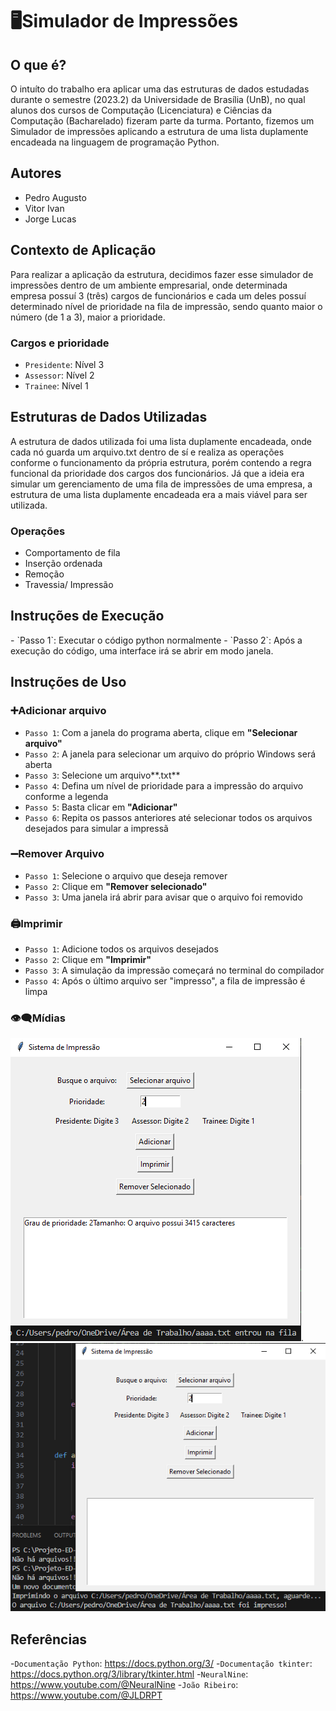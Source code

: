 <h1>🖥️Simulador de Impressões</h1>

<h2>O que é?</h2>
O intuíto do trabalho era aplicar uma das estruturas de dados estudadas durante o semestre (2023.2) da Universidade de Brasília (UnB), no qual alunos dos cursos de Computação (Licenciatura) e Ciências da Computação (Bacharelado) fizeram parte da turma. Portanto, fizemos um Simulador de impressões aplicando a estrutura de uma lista duplamente encadeada na linguagem de programação Python.
<h2>Autores</h2>

* Pedro Augusto
* Vitor Ivan
* Jorge Lucas
<h2>Contexto de Aplicação</h2>
Para realizar a aplicação da estrutura, decidimos fazer esse simulador de impressões dentro de um ambiente empresarial, onde determinada empresa possuí 3 (três) cargos de funcionários e cada um deles possuí determinado nível de prioridade na fila de impressão, sendo quanto maior o número (de 1 a 3), maior a prioridade.
<h3>Cargos e prioridade</h3>

- `Presidente`: Nível 3
- `Assessor`: Nível 2
- `Trainee`: Nível 1
<h2>Estruturas de Dados Utilizadas</h2>
A estrutura de dados utilizada foi uma lista duplamente encadeada, onde cada nó guarda um arquivo.txt dentro de sí e realiza as operações conforme o funcionamento da própria estrutura, porém contendo a regra funcional da prioridade dos cargos dos funcionários. Já que a ideia era simular um gerenciamento de uma fila de impressões de uma empresa, a estrutura de uma lista duplamente encadeada era a mais viável para ser utilizada.
<h3>Operações</h3>

* Comportamento de fila
* Inserção ordenada
* Remoção
* Travessia/ Impressão
<h2>Instruções de Execução</h2>
- `Passo 1`: Executar o código python normalmente
- `Passo 2`: Após a execução do código, uma interface irá se abrir em modo janela.
<h2>Instruções de Uso</h2>
<h3>➕Adicionar arquivo</h3>

- `Passo 1`: Com a janela do programa aberta, clique em **"Selecionar arquivo"**
- `Passo 2`: A janela para selecionar um arquivo do próprio Windows será aberta
- `Passo 3`: Selecione um arquivo**.txt**
- `Passo 4`: Defina um nível de prioridade para a impressão do arquivo conforme a legenda
- `Passo 5`: Basta clicar em **"Adicionar"**
- `Passo 6`: Repita os passos anteriores até selecionar todos os arquivos desejados para simular a impressã
<h3>➖Remover Arquivo</h3>

- `Passo 1`: Selecione o arquivo que deseja remover
- `Passo 2`: Clique em **"Remover selecionado"**
- `Passo 3`: Uma janela irá abrir para avisar que o arquivo foi removido
<h3>🖨️Imprimir</h3>

- `Passo 1`: Adicione todos os arquivos desejados
- `Passo 2`: Clique em **"Imprimir"**
- `Passo 3`: A simulação da impressão começará no terminal do compilador
- `Passo 4`: Após o último arquivo ser "impresso", a fila de impressão é limpa
<h3>👁️‍🗨️Mídias</h3>
<img src="imgs/Exemplo1.PNG">.

<img src="imgs/Exemplo2.PNG">
<h2>Referências</h2>

-`Documentação Python`: https://docs.python.org/3/
-`Documentação tkinter`: https://docs.python.org/3/library/tkinter.html
-`NeuralNine`: https://www.youtube.com/@NeuralNine
-`João Ribeiro`: https://www.youtube.com/@JLDRPT 



